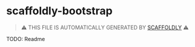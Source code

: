 # scaffoldly-bootstrap

> :warning: THIS FILE IS AUTOMATICALLY GENERATED BY [SCAFFOLDLY](https://start.scaffold.ly) :warning:


TODO: Readme
